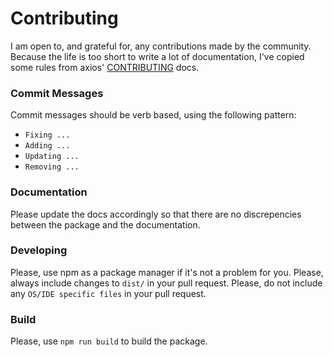 # Contributing

I am open to, and grateful for, any contributions made by the community.
Because the life is too short to write a lot of documentation, I've copied some rules
from axios' [CONTRIBUTING](https://raw.githubusercontent.com/axios/axios/master/CONTRIBUTING.md) docs.

### Commit Messages

Commit messages should be verb based, using the following pattern:

-   `Fixing ...`
-   `Adding ...`
-   `Updating ...`
-   `Removing ...`

### Documentation

Please update the docs accordingly so that there are no discrepencies between the package and the documentation.

### Developing

Please, use npm as a package manager if it's not a problem for you.
Please, always include changes to `dist/` in your pull request.
Please, do not include any `OS/IDE specific files` in your pull request.

### Build

Please, use `npm run build` to build the package.
